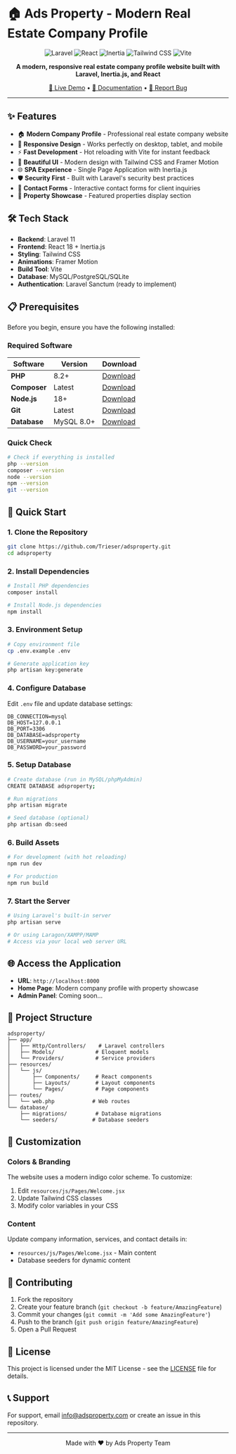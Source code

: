 # 🏠 Ads Property - Modern Real Estate Company Profile

<div align="center">

![Laravel](https://img.shields.io/badge/Laravel-11-red?style=for-the-badge&logo=laravel)
![React](https://img.shields.io/badge/React-18-blue?style=for-the-badge&logo=react)
![Inertia](https://img.shields.io/badge/Inertia.js-black?style=for-the-badge)
![Tailwind CSS](https://img.shields.io/badge/Tailwind_CSS-38B2AC?style=for-the-badge&logo=tailwind-css&logoColor=white)
![Vite](https://img.shields.io/badge/Vite-646CFF?style=for-the-badge&logo=vite&logoColor=white)

**A modern, responsive real estate company profile website built with Laravel, Inertia.js, and React**

[🚀 Live Demo](#) • [📖 Documentation](#) • [🐛 Report Bug](#)

</div>

---

## ✨ Features

- 🏠 **Modern Company Profile** - Professional real estate company website
- 📱 **Responsive Design** - Works perfectly on desktop, tablet, and mobile
- ⚡ **Fast Development** - Hot reloading with Vite for instant feedback
- 🎨 **Beautiful UI** - Modern design with Tailwind CSS and Framer Motion
- 🌐 **SPA Experience** - Single Page Application with Inertia.js
- 🛡️ **Security First** - Built with Laravel's security best practices
- 📧 **Contact Forms** - Interactive contact forms for client inquiries
- 🏢 **Property Showcase** - Featured properties display section

## 🛠️ Tech Stack

- **Backend**: Laravel 11
- **Frontend**: React 18 + Inertia.js
- **Styling**: Tailwind CSS
- **Animations**: Framer Motion
- **Build Tool**: Vite
- **Database**: MySQL/PostgreSQL/SQLite
- **Authentication**: Laravel Sanctum (ready to implement)

## 📋 Prerequisites

Before you begin, ensure you have the following installed:

### Required Software

| Software | Version | Download |
|----------|---------|----------|
| **PHP** | 8.2+ | [Download](https://www.php.net/downloads.php) |
| **Composer** | Latest | [Download](https://getcomposer.org/) |
| **Node.js** | 18+ | [Download](https://nodejs.org/) |
| **Git** | Latest | [Download](https://git-scm.com/) |
| **Database** | MySQL 8.0+ | [Download](https://dev.mysql.com/downloads/) |

### Quick Check

```bash
# Check if everything is installed
php --version
composer --version
node --version
npm --version
git --version
```

## 🚀 Quick Start

### 1. Clone the Repository

```bash
git clone https://github.com/Trieser/adsproperty.git
cd adsproperty
```

### 2. Install Dependencies

```bash
# Install PHP dependencies
composer install

# Install Node.js dependencies
npm install
```

### 3. Environment Setup

```bash
# Copy environment file
cp .env.example .env

# Generate application key
php artisan key:generate
```

### 4. Configure Database

Edit `.env` file and update database settings:

```env
DB_CONNECTION=mysql
DB_HOST=127.0.0.1
DB_PORT=3306
DB_DATABASE=adsproperty
DB_USERNAME=your_username
DB_PASSWORD=your_password
```

### 5. Setup Database

```bash
# Create database (run in MySQL/phpMyAdmin)
CREATE DATABASE adsproperty;

# Run migrations
php artisan migrate

# Seed database (optional)
php artisan db:seed
```

### 6. Build Assets

```bash
# For development (with hot reloading)
npm run dev

# For production
npm run build
```

### 7. Start the Server

```bash
# Using Laravel's built-in server
php artisan serve

# Or using Laragon/XAMPP/MAMP
# Access via your local web server URL
```

## 🌐 Access the Application

- **URL**: `http://localhost:8000`
- **Home Page**: Modern company profile with property showcase
- **Admin Panel**: Coming soon...

## 📁 Project Structure

```
adsproperty/
├── app/
│   ├── Http/Controllers/    # Laravel controllers
│   ├── Models/             # Eloquent models
│   └── Providers/          # Service providers
├── resources/
│   └── js/
│       ├── Components/     # React components
│       ├── Layouts/        # Layout components
│       └── Pages/          # Page components
├── routes/
│   └── web.php            # Web routes
└── database/
    ├── migrations/         # Database migrations
    └── seeders/           # Database seeders
```

## 🎨 Customization

### Colors & Branding
The website uses a modern indigo color scheme. To customize:
1. Edit `resources/js/Pages/Welcome.jsx`
2. Update Tailwind CSS classes
3. Modify color variables in your CSS

### Content
Update company information, services, and contact details in:
- `resources/js/Pages/Welcome.jsx` - Main content
- Database seeders for dynamic content

## 🤝 Contributing

1. Fork the repository
2. Create your feature branch (`git checkout -b feature/AmazingFeature`)
3. Commit your changes (`git commit -m 'Add some AmazingFeature'`)
4. Push to the branch (`git push origin feature/AmazingFeature`)
5. Open a Pull Request

## 📄 License

This project is licensed under the MIT License - see the [LICENSE](LICENSE) file for details.

## 📞 Support

For support, email info@adsproperty.com or create an issue in this repository.

---

<div align="center">
Made with ❤️ by Ads Property Team
</div>

